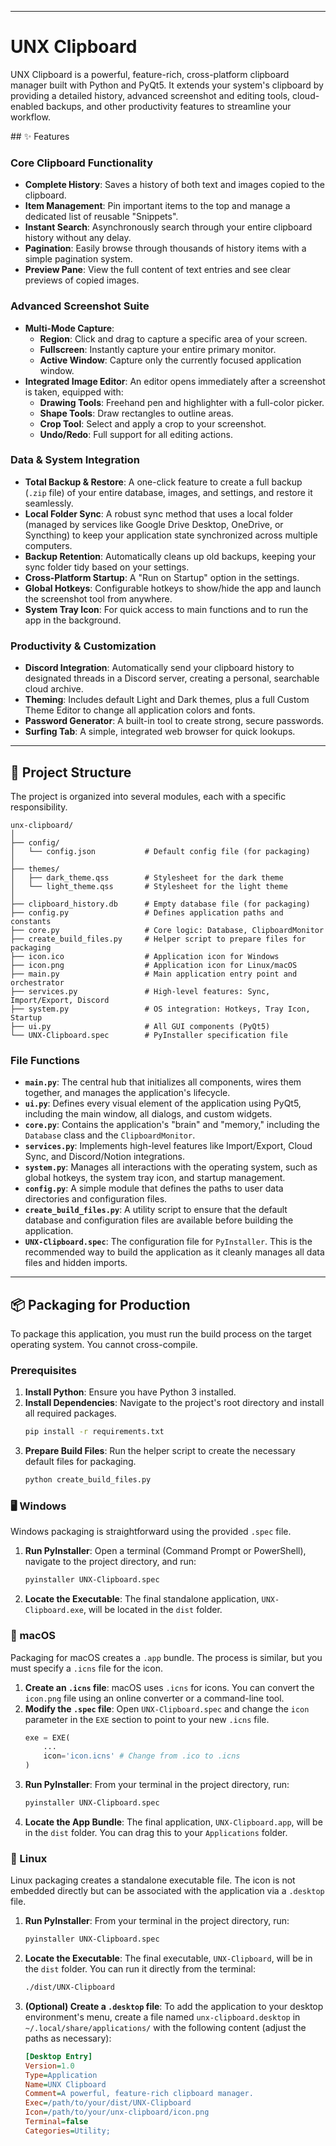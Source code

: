-----

# UNX Clipboard

UNX Clipboard is a powerful, feature-rich, cross-platform clipboard manager built with Python and PyQt5. It extends your system's clipboard by providing a detailed history, advanced screenshot and editing tools, cloud-enabled backups, and other productivity features to streamline your workflow.

  \#\# ✨ Features

### Core Clipboard Functionality

  * **Complete History**: Saves a history of both text and images copied to the clipboard.
  * **Item Management**: Pin important items to the top and manage a dedicated list of reusable "Snippets".
  * **Instant Search**: Asynchronously search through your entire clipboard history without any delay.
  * **Pagination**: Easily browse through thousands of history items with a simple pagination system.
  * **Preview Pane**: View the full content of text entries and see clear previews of copied images.

### Advanced Screenshot Suite

  * **Multi-Mode Capture**:
      * **Region**: Click and drag to capture a specific area of your screen.
      * **Fullscreen**: Instantly capture your entire primary monitor.
      * **Active Window**: Capture only the currently focused application window.
  * **Integrated Image Editor**: An editor opens immediately after a screenshot is taken, equipped with:
      * **Drawing Tools**: Freehand pen and highlighter with a full-color picker.
      * **Shape Tools**: Draw rectangles to outline areas.
      * **Crop Tool**: Select and apply a crop to your screenshot.
      * **Undo/Redo**: Full support for all editing actions.

### Data & System Integration

  * **Total Backup & Restore**: A one-click feature to create a full backup (`.zip` file) of your entire database, images, and settings, and restore it seamlessly.
  * **Local Folder Sync**: A robust sync method that uses a local folder (managed by services like Google Drive Desktop, OneDrive, or Syncthing) to keep your application state synchronized across multiple computers.
  * **Backup Retention**: Automatically cleans up old backups, keeping your sync folder tidy based on your settings.
  * **Cross-Platform Startup**: A "Run on Startup" option in the settings.
  * **Global Hotkeys**: Configurable hotkeys to show/hide the app and launch the screenshot tool from anywhere.
  * **System Tray Icon**: For quick access to main functions and to run the app in the background.

### Productivity & Customization

  * **Discord Integration**: Automatically send your clipboard history to designated threads in a Discord server, creating a personal, searchable cloud archive.
  * **Theming**: Includes default Light and Dark themes, plus a full Custom Theme Editor to change all application colors and fonts.
  * **Password Generator**: A built-in tool to create strong, secure passwords.
  * **Surfing Tab**: A simple, integrated web browser for quick lookups.

-----

## 📂 Project Structure

The project is organized into several modules, each with a specific responsibility.

```
unx-clipboard/
│
├── config/
│   └── config.json           # Default config file (for packaging)
│
├── themes/
│   ├── dark_theme.qss        # Stylesheet for the dark theme
│   └── light_theme.qss       # Stylesheet for the light theme
│
├── clipboard_history.db      # Empty database file (for packaging)
├── config.py                 # Defines application paths and constants
├── core.py                   # Core logic: Database, ClipboardMonitor
├── create_build_files.py     # Helper script to prepare files for packaging
├── icon.ico                  # Application icon for Windows
├── icon.png                  # Application icon for Linux/macOS
├── main.py                   # Main application entry point and orchestrator
├── services.py               # High-level features: Sync, Import/Export, Discord
├── system.py                 # OS integration: Hotkeys, Tray Icon, Startup
├── ui.py                     # All GUI components (PyQt5)
└── UNX-Clipboard.spec        # PyInstaller specification file
```

### File Functions

  * **`main.py`**: The central hub that initializes all components, wires them together, and manages the application's lifecycle.
  * **`ui.py`**: Defines every visual element of the application using PyQt5, including the main window, all dialogs, and custom widgets.
  * **`core.py`**: Contains the application's "brain" and "memory," including the `Database` class and the `ClipboardMonitor`.
  * **`services.py`**: Implements high-level features like Import/Export, Cloud Sync, and Discord/Notion integrations.
  * **`system.py`**: Manages all interactions with the operating system, such as global hotkeys, the system tray icon, and startup management.
  * **`config.py`**: A simple module that defines the paths to user data directories and configuration files.
  * **`create_build_files.py`**: A utility script to ensure that the default database and configuration files are available before building the application.
  * **`UNX-Clipboard.spec`**: The configuration file for `PyInstaller`. This is the recommended way to build the application as it cleanly manages all data files and hidden imports.

-----

## 📦 Packaging for Production

To package this application, you must run the build process on the target operating system. You cannot cross-compile.

### Prerequisites

1.  **Install Python**: Ensure you have Python 3 installed.
2.  **Install Dependencies**: Navigate to the project's root directory and install all required packages.
    ```bash
    pip install -r requirements.txt
    ```
3.  **Prepare Build Files**: Run the helper script to create the necessary default files for packaging.
    ```bash
    python create_build_files.py
    ```

### 🖥️ Windows

Windows packaging is straightforward using the provided `.spec` file.

1.  **Run PyInstaller**: Open a terminal (Command Prompt or PowerShell), navigate to the project directory, and run:
    ```bash
    pyinstaller UNX-Clipboard.spec
    ```
2.  **Locate the Executable**: The final standalone application, `UNX-Clipboard.exe`, will be located in the `dist` folder.

### 🍎 macOS

Packaging for macOS creates a `.app` bundle. The process is similar, but you must specify a `.icns` file for the icon.

1.  **Create an `.icns` file**: macOS uses `.icns` for icons. You can convert the `icon.png` file using an online converter or a command-line tool.
2.  **Modify the `.spec` file**: Open `UNX-Clipboard.spec` and change the `icon` parameter in the `EXE` section to point to your new `.icns` file.
    ```python
    exe = EXE(
        ...
        icon='icon.icns' # Change from .ico to .icns
    )
    ```
3.  **Run PyInstaller**: From your terminal in the project directory, run:
    ```bash
    pyinstaller UNX-Clipboard.spec
    ```
4.  **Locate the App Bundle**: The final application, `UNX-Clipboard.app`, will be in the `dist` folder. You can drag this to your `Applications` folder.

### 🐧 Linux

Linux packaging creates a standalone executable file. The icon is not embedded directly but can be associated with the application via a `.desktop` file.

1.  **Run PyInstaller**: From your terminal in the project directory, run:
    ```bash
    pyinstaller UNX-Clipboard.spec
    ```
2.  **Locate the Executable**: The final executable, `UNX-Clipboard`, will be in the `dist` folder. You can run it directly from the terminal:
    ```bash
    ./dist/UNX-Clipboard
    ```
3.  **(Optional) Create a `.desktop` file**: To add the application to your desktop environment's menu, create a file named `unx-clipboard.desktop` in `~/.local/share/applications/` with the following content (adjust the paths as necessary):
    ```ini
    [Desktop Entry]
    Version=1.0
    Type=Application
    Name=UNX Clipboard
    Comment=A powerful, feature-rich clipboard manager.
    Exec=/path/to/your/dist/UNX-Clipboard
    Icon=/path/to/your/unx-clipboard/icon.png
    Terminal=false
    Categories=Utility;
    ```
